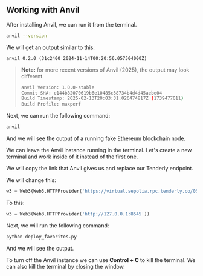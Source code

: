 ## Working with Anvil

After installing Anvil, we can run it from the terminal. 

```bash
anvil --version
```

We will get an output similar to this:

```
anvil 0.2.0 (31c2400 2024-11-14T00:20:56.057504000Z)
```

> **Note:** for more recent versions of Anvil (2025), the output may look different.
> ```sh
> anvil Version: 1.0.0-stable
> Commit SHA: e144b82070619b6e10485c38734b4d4d45aebe04
> Build Timestamp: 2025-02-13T20:03:31.026474817Z (1739477011)
> Build Profile: maxperf
> ```

Next, we can run the following command:

```bash
anvil
```

And we will see the output of a running fake Ethereum blockchain node. 

We can leave the Anvil instance running in the terminal. Let's create a new terminal and work inside of it instead of the first one. 

We will copy the link that Anvil gives us and replace our Tenderly endpoint.

We will change this:

```python
w3 = Web3(Web3.HTTPProvider('https://virtual.sepolia.rpc.tenderly.co/055b353c-fac-4506-8a8e-6496278f0c86'))
```

To this:

```python
w3 = Web3(Web3.HTTPProvider('http://127.0.0.1:8545'))
```

Next, we will run the following command:

```bash
python deploy_favorites.py
```

And we will see the output. 

To turn off the Anvil instance we can use **Control + C** to kill the terminal. We can also kill the terminal by closing the window. 
